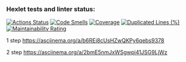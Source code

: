 ### Hexlet tests and linter status:
[![Actions Status](https://github.com/BudenchukM/fullstack-javascript-project-4/actions/workflows/hexlet-check.yml/badge.svg)](https://github.com/BudenchukM/fullstack-javascript-project-4/actions)
[![Code Smells](https://sonarcloud.io/api/project_badges/measure?project=BudenchukM_fullstack-javascript-project-4&metric=code_smells)](https://sonarcloud.io/summary/new_code?id=BudenchukM_fullstack-javascript-project-4)
[![Coverage](https://sonarcloud.io/api/project_badges/measure?project=BudenchukM_fullstack-javascript-project-4&metric=coverage)](https://sonarcloud.io/summary/new_code?id=BudenchukM_fullstack-javascript-project-4)
[![Duplicated Lines (%)](https://sonarcloud.io/api/project_badges/measure?project=BudenchukM_fullstack-javascript-project-4&metric=duplicated_lines_density)](https://sonarcloud.io/summary/new_code?id=BudenchukM_fullstack-javascript-project-4)
[![Maintainability Rating](https://sonarcloud.io/api/project_badges/measure?project=BudenchukM_fullstack-javascript-project-4&metric=sqale_rating)](https://sonarcloud.io/summary/new_code?id=BudenchukM_fullstack-javascript-project-4)

1 step 
https://asciinema.org/a/b6REi8cUsHZwQKPy6qebs9378

2 step
https://asciinema.org/a/2bmE5nmJxWSgwpi41JSG9LjWz

